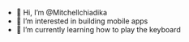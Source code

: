 - 👋 Hi, I’m @Mitchellchiadika
- 👀 I’m interested in building mobile apps
- 🌱 I’m currently learning how to play the keyboard

<!---
Mitchellchiadika/Mitchellchiadika is a ✨ special ✨ repository because its `README.md` (this file) appears on your GitHub profile.
You can click the Preview link to take a look at your changes.
--->
